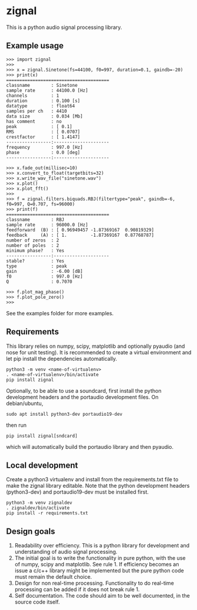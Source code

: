 # zignal

This is a python audio signal processing library.


## Example usage

    >>> import zignal
    >>>
    >>> x = zignal.Sinetone(fs=44100, f0=997, duration=0.1, gaindb=-20)
    >>> print(x)
    =======================================
    classname        : Sinetone
    sample rate      : 44100.0 [Hz]
    channels         : 1
    duration         : 0.100 [s]
    datatype         : float64
    samples per ch   : 4410
    data size        : 0.034 [Mb]
    has comment      : no
    peak             : [ 0.1]
    RMS              : [ 0.0707]
    crestfactor      : [ 1.4147]
    -----------------:---------------------
    frequency        : 997.0 [Hz]
    phase            : 0.0 [deg]
    -----------------:---------------------

    >>> x.fade_out(millisec=10)
    >>> x.convert_to_float(targetbits=32)
    >>> x.write_wav_file("sinetone.wav")
    >>> x.plot()
    >>> x.plot_fft()
    >>>
    >>> f = zignal.filters.biquads.RBJ(filtertype="peak", gaindb=-6, f0=997, Q=0.707, fs=96000)
    >>> print(f)
    =======================================
    classname        : RBJ
    sample rate      : 96000.0 [Hz]
    feedforward  (B) : [ 0.96949457 -1.87369167  0.90819329]
    feedback     (A) : [ 1.         -1.87369167  0.87768787]
    number of zeros  : 2
    number of poles  : 2
    minimum phase?   : Yes
    -----------------:---------------------
    stable?          : Yes
    type             : peak
    gain             : -6.00 [dB]
    f0               : 997.0 [Hz]
    Q                : 0.7070

    >>> f.plot_mag_phase()
    >>> f.plot_pole_zero()
    >>>

See the examples folder for more examples.

## Requirements

This library relies on numpy, scipy, matplotlib and optionally pyaudio (and nose for unit testing). It is recommended to create a virtual environment and let pip install the dependencies automatically.

    python3 -m venv <name-of-virtualenv>
    . <name-of-virtualenv>/bin/activate
    pip install zignal

Optionally, to be able to use a soundcard, first install the python development headers and the portaudio development files. On debian/ubuntu,

    sudo apt install python3-dev portaudio19-dev

then run

    pip install zignal[sndcard]

which will automatically build the portaudio library and then pyaudio.

## Local development

Create a python3 virtualenv and install from the requirements.txt file to make the zignal library editable. Note that the python development headers (python3-dev) and portaudio19-dev must be installed first.

    python3 -m venv zignaldev
    . zignaldev/bin/activate
    pip install -r requirements.txt

## Design goals

1.  Readability over efficiency. This is a python library for development and understanding of audio signal processing.
2.  The initial goal is to write the functionality in pure python, with the use of numpy, scipy and matplotlib. See rule 1. If efficiency becomes an issue a c/c++ library might be implemented but the pure python code must remain the default choice.
3.  Design for non real-time processing. Functionality to do real-time processing can be added if it does not break rule 1.
4.  Self documentation. The code should aim to be well documented, in the source code itself.
